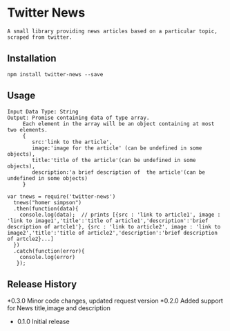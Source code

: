 Twitter News
=========

	A small library providing news articles based on a particular topic, scraped from twitter.

## Installation

  	npm install twitter-news --save

## Usage
	Input Data Type: String
	Output: Promise containing data of type array.
		 Each element in the array will be an object containing at most two elements.
		 {
		 	src:'link to the article',
		 	image:'image for the article' (can be undefined in some objects),
		 	title:'title of the article'(can be undefined in some objects),
		 	description:'a brief description of  the article'(can be undefined in some objects)
		 }

	var tnews = require('twitter-news')
	  tnews("homer simpson")
	  .then(function(data){		
	  	console.log(data);	// prints [{src : 'link to article1', image : 'link to image1','title':'title of article1','description':'brief description of artcle1'}, {src : 'link to article2', image : 'link to image2','title':'title of article2','description':'brief description of artcle2}...]
	  })
	  .catch(function(error){
	  	console.log(error)
	   });

## Release History
*0.3.0 Minor code changes, updated request version
*0.2.0 Added support for News title,image and description
* 0.1.0 Initial release
